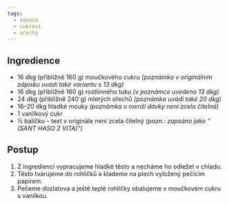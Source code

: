 ```yaml
---
tags:
  - vánoce
  - cukroví
  - ořechy
---
```


## Ingredience
- 16 dkg (přibližně 160 g) moučkového cukru *(poznámka v originálním zápisku uvádí také variantu s 13 dkg)*
- 16 dkg (přibližně 160 g) rostlinného tuku *(v poznámce uvedeno 13 dkg)*
- 24 dkg (přibližně 240 g) mletých ořechů *(poznámka uvádí také 20 dkg)*
- 16–20 dkg hladké mouky *(poznámka u menší dávky není zcela čitelná)*
- 1 vanilkový cukr
- ½ balíčku – text v originále není zcela čitelný *(pozn.: zapsáno jako "(SANT HASO 2 VITA)")*

## Postup
1. Z ingrediencí vypracujeme hladké těsto a necháme ho odležet v chladu.
2. Těsto tvarujeme do rohlíčků a klademe na plech vyložený pečicím papírem.
3. Pečeme dozlatova a ještě teplé rohlíčky obalujeme v moučkovém cukru s vanilkou.

